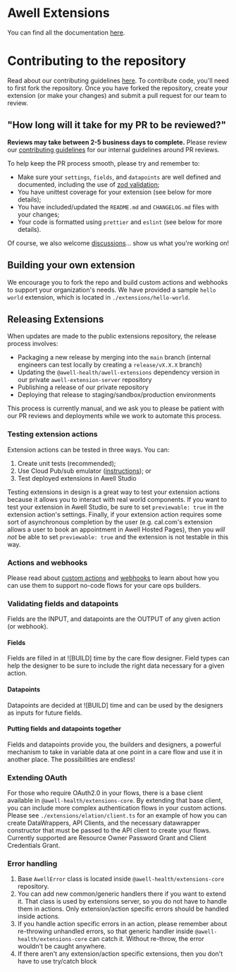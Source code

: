 # Awell Extensions

You can find all the documentation [here](https://developers.awellhealth.com/awell-extensions/docs/getting-started/what-are-awell-extensions).

# Contributing to the repository

Read about our contributing guidelines [here](https://developers.awellhealth.com/awell-extensions/docs/getting-started/contributing-guidelines). To contribute code, you'll need to first fork the repository. Once you have forked the repository, create your extension (or make your changes) and submit a pull request for our team to review.

## "How long will it take for my PR to be reviewed?"

**Reviews may take between 2-5 business days to complete.** Please review our [contributing guidelines](https://developers.awellhealth.com/awell-extensions/docs/getting-started/contributing-guidelines) for our internal guidelines around PR reviews.

To help keep the PR process smooth, please try and remember to:

- Make sure your `settings`, `fields`, and `datapoints` are well defined and documented, including the use of [zod validation](https://zod.dev/);
- You have unittest coverage for your extension (see below for more details);
- You have included/updated the `README.md` and `CHANGELOG.md` files with your changes;
- Your code is formatted using `prettier` and `eslint` (see below for more details).

Of course, we also welcome [discussions](https://github.com/awell-health/awell-extensions/discussions)... show us what you're working on!

## Building your own extension

We encourage you to fork the repo and build custom actions and webhooks to support your organization's needs. We have provided a sample `hello world` extension, which is located in `./extensions/hello-world`.

## Releasing Extensions

When updates are made to the public extensions repository, the release process involves:

- Packaging a new release by merging into the `main` branch (internal engineers can test locally by creating a `release/vX.X.X` branch)
- Updating the `@awell-health/awell-extensions` dependency version in our private `awell-extension-server` repository
- Publishing a release of our private repository
- Deploying that release to staging/sandbox/production environments

This process is currently manual, and we ask you to please be patient with our PR reviews and deployments while we work to automate this process.

### Testing extension actions

Extension actions can be tested in three ways. You can:

1. Create unit tests (recommended);
2. Use Cloud Pub/sub emulator ([instructions](https://developers.awellhealth.com/awell-extensions/docs/custom-actions/test-your-custom-actions)); or
3. Test deployed extensions in Awell Studio

Testing extensions in design is a great way to test your extension actions because it allows you to interact with real world components. If you want to test your extension in Awell Studio, be sure to set `previewable: true` in the extension action's settings.
Finally, if your extension action requires some sort of asynchronous completion by the user (e.g. cal.com's extension allows a user to book an appointment in Awell Hosted Pages), then you _will not_ be able to set `previewable: true` and the extension is not testable in this way.

### Actions and webhooks

Please read about [custom actions](https://developers.awellhealth.com/awell-extensions/docs/custom-actions/what-are-custom-actions) and [webhooks](https://developers.awellhealth.com/awell-extensions/docs/webhooks/what-are-webhooks) to learn about how you can use them to support no-code flows for your care ops builders.

### Validating fields and datapoints

Fields are the INPUT, and datapoints are the OUTPUT of any given action (or webhook).

#### Fields

Fields are filled in at ![BUILD] time by the care flow designer. Field types can help the designer to be sure to include the right data necessary for a given action.

#### Datapoints

Datapoints are decided at ![BUILD] time and can be used by the designers as inputs for future fields.

#### Putting fields and datapoints together

Fields and datapoints provide you, the builders and designers, a powerful mechanism to take in variable data at one point in a care flow and use it in another place. The possibilities are endless!

### Extending OAuth

For those who require OAuth2.0 in your flows, there is a base client available in `@awell-health/extensions-core`. By extending that base client, you can include more complex authentication flows in your custom actions. Please see `./extensions/elation/client.ts` for an example of how you can create DataWrappers, API Clients, and the necessary datawrapper constructor that must be passed to the API client to create your flows.
Currently supported are Resource Owner Password Grant and Client Credentials Grant.

### Error handling

1. Base `AwellError` class is located inside `@awell-health/extensions-core` repository.
2. You can add new common/generic handlers there if you want to extend it. That class is used by extensions server, so you do not have to handle them in actions. Only extension/action specific errors should be handled inside actions.
3. If you handle action specific errors in an action, please remember about re-throwing unhandled errors, so that generic handler inside `@awell-health/extensions-core` can catch it. Without re-throw, the error wouldn't be caught anywhere.
4. If there aren't any extension/action specific extensions, then you don't have to use try/catch block
